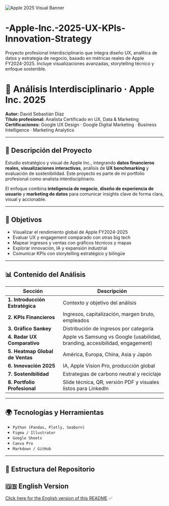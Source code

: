 ![Apple 2025 Visual Banner](Presentación/Banner-Apple-2025.Png)
# -Apple-Inc.-2025-UX-KPIs-Innovation-Strategy
Proyecto profesional interdisciplinario que integra diseño UX, analítica de datos y estrategia de negocio, basado en métricas reales de Apple FY2024-2025. Incluye visualizaciones avanzadas, storytelling técnico y enfoque sostenible.
# 🍏 Análisis Interdisciplinario · Apple Inc. 2025

**Autor:** David Sebastián Díaz  
**Título profesional:** Analista Certificado en UX, Data & Marketing  
**Certificaciones:** Google UX Design · Google Digital Marketing · Business Intelligence · Marketing Analytics

---

## 📌 Descripción del Proyecto

Estudio estratégico y visual de Apple Inc., integrando **datos financieros reales, visualizaciones interactivas**, análisis de **UX benchmarking** y evaluación de sostenibilidad. Este proyecto es parte de mi portfolio profesional como analista interdisciplinario.

El enfoque combina **inteligencia de negocio**, **diseño de experiencia de usuario** y **marketing de datos** para comunicar insights clave de forma clara, visual y accionable.

---

## 🎯 Objetivos

- Visualizar el rendimiento global de Apple FY2024-2025
- Evaluar UX y engagement comparado con otras big tech
- Mapear ingresos y ventas con gráficos técnicos y mapas
- Explorar innovación, IA y expansión industrial
- Comunicar KPIs con storytelling estratégico y bilingüe

---

## 📊 Contenido del Análisis

| Sección | Descripción |
|--------|-------------|
| **1. Introducción Estratégica** | Contexto y objetivo del análisis |
| **2. KPIs Financieros** | Ingresos, capitalización, margen bruto, empleados |
| **3. Gráfico Sankey** | Distribución de ingresos por categoría |
| **4. Radar UX Comparativo** | Apple vs Samsung vs Google (usabilidad, branding, accesibilidad, engagement) |
| **5. Heatmap Global de Ventas** | América, Europa, China, Asia y Japón |
| **6. Innovación 2025** | IA, Apple Vision Pro, producción global |
| **7. Sostenibilidad** | Estrategias de carbono neutral y reciclaje |
| **8. Portfolio Profesional** | Slide técnica, QR, versión PDF y visuales listos para LinkedIn |

---

## 🌍 Tecnologías y Herramientas

- `Python (Pandas, Plotly, Seaborn)`
- `Figma / Illustrator`
- `Google Sheets`
- `Canva Pro`
- `Markdown / GitHub`

---

## 📁 Estructura del Repositorio
## 🇬🇧 English Version

[Click here for the English version of this README](./README_en.md) ✅

